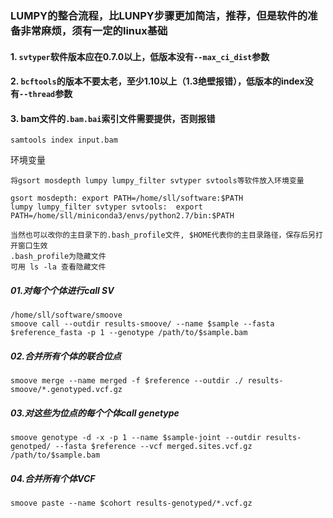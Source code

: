 ### LUMPY的整合流程，比LUNPY步骤更加简洁，推荐，但是软件的准备非常麻烦，须有一定的linux基础
#### 1. `svtyper`软件版本应在0.7.0以上，低版本没有`--max_ci_dist`参数
#### 2. `bcftools`的版本不要太老，至少1.10以上（1.3绝壁报错），低版本的index没有`--thread`参数
#### 3. bam文件的`.bam.bai`索引文件需要提供，否则报错
```
samtools index input.bam
```
环境变量
```
将gsort mosdepth lumpy lumpy_filter svtyper svtools等软件放入环境变量

gsort mosdepth: export PATH=/home/sll/software:$PATH
lumpy lumpy_filter svtyper svtools:  export PATH=/home/sll/miniconda3/envs/python2.7/bin:$PATH

当然也可以改你的主目录下的.bash_profile文件, $HOME代表你的主目录路径，保存后另打开窗口生效
.bash_profile为隐藏文件
可用 ls -la 查看隐藏文件
```
##### 01.对每个个体进行call SV
```
/home/sll/software/smoove
smoove call --outdir results-smoove/ --name $sample --fasta $reference_fasta -p 1 --genotype /path/to/$sample.bam
```

##### 02.合并所有个体的联合位点
```
smoove merge --name merged -f $reference --outdir ./ results-smoove/*.genotyped.vcf.gz
```
##### 03.对这些为位点的每个个体call genetype
```
smoove genotype -d -x -p 1 --name $sample-joint --outdir results-genotped/ --fasta $reference --vcf merged.sites.vcf.gz /path/to/$sample.bam
```
##### 04.合并所有个体VCF
```
smoove paste --name $cohort results-genotyped/*.vcf.gz
```
